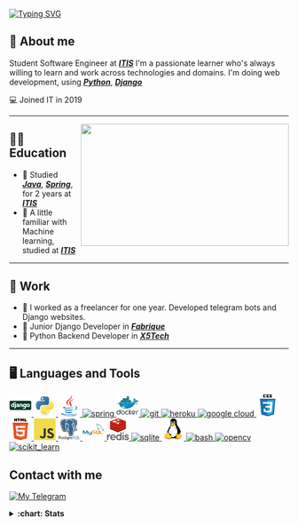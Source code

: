 [![Typing SVG](https://readme-typing-svg.herokuapp.com?color=%2336BCF7&size=35&center=true&vCenter=true&width=950&height=80&lines=Hi+there,+I+am+Safiullin+Ruslan+👋)](https://git.io/typing-svg)

## :bearded_person: About me 
Student Software Engineer at [***ITIS***](https://kpfu.ru/itis) I'm a passionate learner who's always willing to learn and work across technologies and domains. I'm doing web development, using [***Python***](https://www.python.org/), [***Django***](https://www.djangoproject.com/)

:computer: Joined IT in 2019

---

<img align="right" height="220" width="375" alt="" src="https://raw.githubusercontent.com/iampavangandhi/iampavangandhi/master/gifs/coder.gif" />

## :student: Education
- :busts_in_silhouette: Studied [***Java***](https://www.java.com), [***Spring***](https://spring.io/), for 2 years at [***ITIS***](https://kpfu.ru/itis)
- :robot: A little familiar with Machine learning, studied at [***ITIS***](https://kpfu.ru/itis)
---

## :briefcase: Work
- :pushpin: I worked as a freelancer for one year. Developed telegram bots and Django websites.
- :round_pushpin: Junior Django Developer in [***Fabrique***](https://fabrique.studio/)
- :round_pushpin: Python Backend Developer in [***X5Tech***](https://x5tech.ru)

---

## :desktop_computer: Languages and Tools
  <a href="https://www.djangoproject.com/" target="_blank"> <img src="https://raw.githubusercontent.com/devicons/devicon/master/icons/django/django-original.svg" alt="django" width="40" height="40"/> </a>
  <a href="https://www.python.org" target="_blank"> <img src="https://raw.githubusercontent.com/devicons/devicon/master/icons/python/python-original.svg" alt="python" width="40" height="40"/> </a> 
  <a href="https://www.java.com" target="_blank"> <img src="https://raw.githubusercontent.com/devicons/devicon/master/icons/java/java-original.svg" alt="java" width="40" height="40"/> </a>
  <a href="https://spring.io/" target="_blank"> <img src="https://www.vectorlogo.zone/logos/springio/springio-icon.svg" alt="spring" width="40" height="40"/> </a>
  <a href="https://www.docker.com/" target="_blank"> <img src="https://raw.githubusercontent.com/devicons/devicon/master/icons/docker/docker-original-wordmark.svg" alt="docker" width="40" height="40"/> </a> 
  <a href="https://git-scm.com/" target="_blank"> <img src="https://www.vectorlogo.zone/logos/git-scm/git-scm-icon.svg" alt="git" width="40" height="40"/> </a> 
  <a href="https://heroku.com" target="_blank"> <img src="https://www.vectorlogo.zone/logos/heroku/heroku-icon.svg" alt="heroku" width="40" height="40"/> </a>
  <a href="https://cloud.google.com/" target="_blank"> <img src="https://raw.githubusercontent.com/dereknguyen269/dereknguyen269/master/images/gcloud.png" alt="google cloud" width="50" height="40"/> </a>
  <a href="https://www.w3schools.com/css/" target="_blank"> <img src="https://raw.githubusercontent.com/devicons/devicon/master/icons/css3/css3-original-wordmark.svg" alt="css3" width="40" height="40"/> </a>
  <a href="https://www.w3.org/html/" target="_blank"> <img src="https://raw.githubusercontent.com/devicons/devicon/master/icons/html5/html5-original-wordmark.svg" alt="html5" width="40" height="40"/> </a> 
  <a href="https://developer.mozilla.org/en-US/docs/Web/JavaScript" target="_blank"> <img src="https://raw.githubusercontent.com/devicons/devicon/master/icons/javascript/javascript-original.svg" alt="javascript" width="40" height="40"/> </a>
  <a href="https://www.postgresql.org" target="_blank"> <img src="https://raw.githubusercontent.com/devicons/devicon/master/icons/postgresql/postgresql-original-wordmark.svg" alt="postgresql" width="40" height="40"/> </a>
  <a href="https://www.mysql.com/" target="_blank"> <img src="https://raw.githubusercontent.com/devicons/devicon/master/icons/mysql/mysql-original-wordmark.svg" alt="mysql" width="40" height="40"/> </a> 
  <a href="https://redis.io" target="_blank"> <img src="https://raw.githubusercontent.com/devicons/devicon/master/icons/redis/redis-original-wordmark.svg" alt="redis" width="40" height="40"/> </a> 
  <a href="https://www.sqlite.org/" target="_blank"> <img src="https://www.vectorlogo.zone/logos/sqlite/sqlite-icon.svg" alt="sqlite" width="40" height="40"/> </a>
  <a href="https://www.linux.org/" target="_blank"> <img src="https://raw.githubusercontent.com/devicons/devicon/master/icons/linux/linux-original.svg" alt="linux" width="40" height="40"/> </a>
  <a href="https://www.gnu.org/software/bash/" target="_blank"> <img src="https://www.vectorlogo.zone/logos/gnu_bash/gnu_bash-icon.svg" alt="bash" width="40" height="40"/> </a> 
  <a href="https://opencv.org/" target="_blank"> <img src="https://www.vectorlogo.zone/logos/opencv/opencv-icon.svg" alt="opencv" width="40" height="40"/> </a> 
  <a href="https://scikit-learn.org/" target="_blank"> <img src="https://upload.wikimedia.org/wikipedia/commons/0/05/Scikit_learn_logo_small.svg" alt="scikit_learn" width="40" height="40"/> </a> 

## Contact with me
[![My Telegram](https://img.shields.io/badge/telegram-white?&style=for-the-badge&logo=telegram&logoColor=white)](https://t.me/polyarniik) 


<details>
  <br/>
  <summary>
    <b>:chart: Stats</b>
  </summary>
  
|[![Anurag's GitHub stats](https://github-readme-stats.vercel.app/api?username=polyarniik&count_private=true&show_icons=true&theme=tokyonight)](https://github.com/anuraghazra/github-readme-stats)|[![Top Langs](https://github-readme-stats.vercel.app/api/top-langs/?username=polyarniik&layout=compact&count_private=true&show_icons=true&theme=tokyonight)](https://github.com/anuraghazra/github-readme-stats)
| ------------- | ------------- |

</details>



